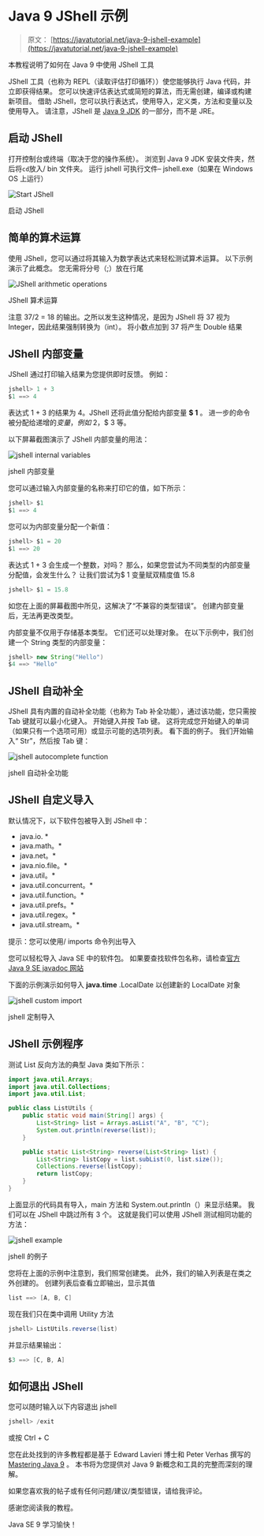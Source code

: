 # Java 9 JShell 示例

> 原文： [https://javatutorial.net/java-9-jshell-example](https://javatutorial.net/java-9-jshell-example)

本教程说明了如何在 Java 9 中使用 JShell 工具

JShell 工具（也称为 REPL（读取评估打印循环））使您能够执行 Java 代码，并立即获得结果。 您可以快速评估表达式或简短的算法，而无需创建，编译或构建新项目。 借助 JShell，您可以执行表达式，使用导入，定义类，方法和变量以及使用导入。 请注意，JShell 是 [Java 9 JDK](https://javatutorial.net/install-java-8-jdk-on-ubuntu) 的一部分，而不是 JRE。

## 启动 JShell

打开控制台或终端（取决于您的操作系统）。 浏览到 Java 9 JDK 安装文件夹，然后将`cd`放入/ bin 文件夹。 运行 jshell 可执行文件– jshell.exe（如果在 Windows OS 上运行）

![Start JShell](img/40dc3c9ec54004a0978fdeaba14ecff6.jpg)

启动 JShell

## 简单的算术运算

使用 JShell，您可以通过将其输入为数学表达式来轻松测试算术运算。 以下示例演示了此概念。 您无需将分号（;）放在行尾

![JShell arithmetic operations](img/a0fe2962b168230788310736140ed1dc.jpg)

JShell 算术运算

注意 37/2 = 18 的输出。之所以发生这种情况，是因为 JShell 将 37 视为 Integer，因此结果强制转换为（int）。 将小数点加到 37 将产生 Double 结果

## JShell 内部变量

JShell 通过打印输入结果为您提供即时反馈。 例如：

```java
jshell> 1 + 3
$1 ==> 4
```

表达式 1 + 3 的结果为 4。JShell 还将此值分配给内部变量 **$ 1** 。 进一步的命令被分配给递增的$变量，例如$ 2，$ 3 等。

以下屏幕截图演示了 JShell 内部变量的用法：

![jshell internal variables](img/264f5d6f622bd9cc4b0421acd6892afe.jpg)

jshell 内部变量

您可以通过输入内部变量的名称来打印它的值，如下所示：

```java
jshell> $1
$1 ==> 4
```

您可以为内部变量分配一个新值：

```java
jshell> $1 = 20
$1 ==> 20
```

表达式 1 + 3 会生成一个整数，对吗？ 那么，如果您尝试为不同类型的内部变量分配值，会发生什么？ 让我们尝试为$ 1 变量赋双精度值 15.8

```java
jshell> $1 = 15.8
```

如您在上面的屏幕截图中所见，这解决了“不兼容的类型错误”。 创建内部变量后，无法再更改类型。

内部变量不仅用于存储基本类型。 它们还可以处理对象。 在以下示例中，我们创建一个 String 类型的内部变量：

```java
jshell> new String("Hello")
$4 ==> "Hello"
```

## JShell 自动补全

JShell 具有内置的自动补全功能（也称为 Tab 补全功能），通过该功能，您只需按 Tab 键就可以最小化键入。 开始键入并按 Tab 键。 这将完成您开始键入的单词（如果只有一个选项可用）或显示可能的选项列表。 看下面的例子。 我们开始输入“ Str”，然后按 Tab 键：

![jshell autocomplete function](img/87659f259091de125b17df3c6272aba2.jpg)

jshell 自动补全功能

## JShell 自定义导入

默认情况下，以下软件包被导入到 JShell 中：

*   java.io. *
*   java.math。*
*   java.net。*
*   java.nio.file。*
*   java.util。*
*   java.util.concurrent。*
*   java.util.function。*
*   java.util.prefs。*
*   java.util.regex。*
*   java.util.stream。*

提示：您可以使用/ imports 命令列出导入

您可以轻松导入 Java SE 中的软件包。 如果要查找软件包名称，请检查[官方 Java 9 SE javadoc 网站](https://docs.oracle.com/javase/9/docs/api/jdk.javadoc-summary.html)

下面的示例演示如何导入 **java.time** .LocalDate 以创建新的 LocalDate 对象

![jshell custom import](img/5ac07bbf031e799e8ad034388ce0b55e.jpg)

jshell 定制导入

## JShell 示例程序

测试 List 反向方法的典型 Java 类如下所示：

```java
import java.util.Arrays;
import java.util.Collections;
import java.util.List;

public class ListUtils {
	public static void main(String[] args) {
		List<String> list = Arrays.asList("A", "B", "C");
		System.out.println(reverse(list));
	}

	public static List<String> reverse(List<String> list) {
		List<String> listCopy = list.subList(0, list.size());
		Collections.reverse(listCopy);
		return listCopy;
	}
}
```

上面显示的代码具有导入，main 方法和 System.out.println（）来显示结果。 我们可以在 JShell 中跳过所有 3 个。 这就是我们可以使用 JShell 测试相同功能的方法：

![jshell example](img/3e9f6ac14c0f87b36b98b787667be8ef.jpg)

jshell 的例子

您将在上面的示例中注意到，我们照常创建类。 此外，我们的输入列表是在类之外创建的。 创建列表后查看立即输出，显示其值

```java
list ==> [A, B, C]
```

现在我们只在类中调用 Utility 方法

```java
jshell> ListUtils.reverse(list)
```

并显示结果输出：

```java
$3 ==> [C, B, A]
```

## 如何退出 JShell

您可以随时输入以下内容退出 jshell

```java
jshell> /exit
```

或按 Ctrl + C

您在此处找到的许多教程都是基于 Edward Lavieri 博士和 Peter Verhas 撰写的 [Mastering Java 9](https://www.amazon.com/Mastering-Java-reactive-modular-concurrent/dp/1786468735/ref=sr_1_3?ie=UTF8&qid=1520921208&sr=8-3&keywords=mastering+java+9) 。 本书将为您提供对 Java 9 新概念和工具的完整而深刻的理解。

如果您喜欢我的帖子或有任何问题/建议/类型错误，请给我评论。

感谢您阅读我的教程。

Java SE 9 学习愉快！